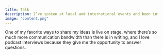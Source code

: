 ```yaml
---
title: Talk
description: I’ve spoken at local and international events and been interviewed in a few podcasts.
image: "content.png"
---
```

One of my favorite ways to share my ideas is live on stage, where there’s so much more communication bandwidth than there is in writing, and I love podcast interviews because they give me the opportunity to answer questions.